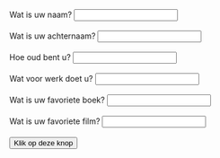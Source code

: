 <html>
<head>
<meta charset="utf-8">
<title>Mijn webpagina</title>
<script
src="http://code.jquery.com/jquery-3.1.0.min.js"></script>
<script type="text/javascript">
$(document).ready(function() {
$("#knop").click(function() {
var naam = $("#idTekstveld01").val();
var achternaam = $("#idTekstveld001").val();
var jaar = $("#idTekstveld011").val();
var dhl = $("#idTekstveld021").val();
var boek = $("#idTekstveld2").val();
var film = $("#idTekstveld3").val();
window.alert(
"Ik ben " + naam +
" mijn achternaam is " + achternaam +
" Ik ben " + jaar +
" Ik werk bij " + dhl +
" en mijn favoriete boek is " + boek +
" en mijn favoriete film is " + film );
});
});
</script>
</head>
<body>
<form>
Wat is uw naam?
<input type="text" id="idTekstveld01"><br><br>
Wat is uw achternaam?
<input type="text" id="idTekstveld001"><br><br>
Hoe oud bent u?
<input type="text" id="idTekstveld011"><br><br>
Wat voor werk doet u?
<input type="text" id="idTekstveld021"><br><br>
Wat is uw favoriete boek?
<input type="text" id="idTekstveld2"><br><br>
Wat is uw favoriete film?
<input type="text" id="idTekstveld3"><br><br>
<input id="knop" name="knop" type="button"
value="Klik op deze knop">
</form>
</body>
</html>
